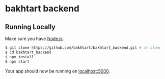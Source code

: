 # bakhtart backend

## Running Locally

Make sure you have [Node.js](http://nodejs.org/).

```sh
$ git clone https://github.com/bakhtart/bakhtart_backend.git # or clone your own fork
$ cd bakhtart_backend
$ npm install
$ npm start
```

Your app should now be running on [localhost:5000](http://localhost:5000/).